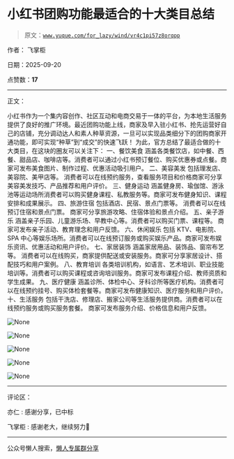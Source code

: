 # 小红书团购功能最适合的十大类目总结

> 原文：[`www.yuque.com/for_lazy/wind/vr4c1pi57z8orqpp`](https://www.yuque.com/for_lazy/wind/vr4c1pi57z8orqpp)

作者： 飞掌柜

日期：2025-09-20

点赞数：**17**

* * *

正文：

小红书作为一个集内容创作、社区互动和电商交易于一体的平台，为本地生活服务提供了良好的推广环境。最近团购功能上线，商家及早入驻小红书、抢先运营好自己的店铺，充分调动达人和素人种草资源，一旦可以实现品类细分下的团购商家开通功能，即可实现“种草”到“成交”的快速飞跃！
为此，官方总结了最适合做的十大类目，在这块的圈友可以关注下： 一、餐饮美食
涵盖各类餐饮店，如中餐、西餐、甜品店、咖啡店等。消费者可以通过小红书预订餐位、购买优惠券或点餐。商家可发布美食图片、制作过程、优惠活动吸引用户。
二、美容美发 包括理发店、美容院、美甲店等。 消费者可以在线预约服务，查看服务项目和价格商家可分享美容美发技巧、产品推荐和用户评价。 三、健身运动
涵盖健身房、瑜伽馆、游泳池等运动场所消费者可以购买健身课程、私教服务等。商家可发布健身知识、课程安排和成果展示。 四、旅游住宿 包括酒店、民宿、景点门票等。
消费者可以在线预订住宿和景点门票。 商家可分享旅游攻略、住宿体验和景点介绍。 五、亲子游乐
涵盖亲子乐园、儿童游乐场、早教中心等。消费者可以购买门票、课程等。 商家可发布亲子活动、教育理念和用户反馈。 六、休闲娱乐
包括 KTV、电影院、SPA 中心等娱乐场所。消费者可以在线预订服务或购买娱乐产品。商家可发布娱乐资讯、优惠活动和用户评价。 七、家居装饰
涵盖家居用品、装饰品、窗帘布艺等。 消费者可以在线购买，商家提供配送或安装服务。商家可分享家居设计、搭配技巧和用户案例。 八、教育培训
各类培训机构，如语言、艺术培训、职业技能培训等。消费者可以购买课程或咨询培训服务。商家可发布课程介绍、教师资质和学生成果。 九、医疗健康
涵盖诊所、体检中心、牙科诊所等医疗机构。消费者可以在线预约挂号、购买体检套餐等。商家可发布健康知识、医疗服务和用户评价。 十、生活服务
包括干洗店、修理店、搬家公司等生活服务提供商。消费者可以在线预约服务或购买服务套餐。 商家可发布服务介绍、价格信息和用户反馈。

![](img/b85afbead0ef07f8a307b84b301a897c.png "None")

![](img/856db588ed7fe4cb6f034c594880d5c1.png "None")

![](img/142913725728d9cb7025c68c55380023.png "None")

![](img/7cfa2de23da95b19e19cb773b618f879.png "None")

![](img/f63f362c8d8c997ac476671275a5a9a9.png "None")

* * *

评论区：

亦仁 : 感谢分享，已中标

飞掌柜 : 感谢老大，继续努力💪

* * *

公众号懒人搜索，[懒人专属群分享](https://lazybook.fun/#/blog/group)